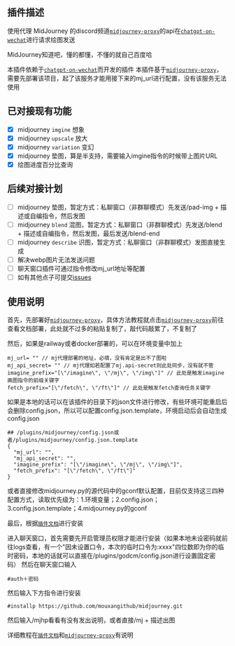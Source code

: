 ## 插件描述

使用代理 MidJourney 的discord频道[`midjourney-proxy`](https://github.com/novicezk/midjourney-proxy)的api在[`chatgpt-on-wechat`](https://github.com/zhayujie/chatgpt-on-wechat)进行请求绘图发送

MidJourney知道吧，懂的都懂，不懂的就自己百度哈

本插件依赖于[`chatgpt-on-wechat`](https://github.com/zhayujie/chatgpt-on-wechat)而开发的插件
本插件基于[`midjourney-proxy`](https://github.com/novicezk/midjourney-proxy)，需要先部署该项目，起了该服务才能用接下来的mj_url进行配置，没有该服务无法使用

## 已对接现有功能
- [x] midjourney `imgine` 想象
- [x] midjourney `upscale` 放大
- [x] midjourney `variation` 变幻
- [x] midjourney 垫图，算是半支持，需要输入imgine指令的时候带上图片URL
- [x] 绘图进度百分比查询

## 后续对接计划
- [ ] midjourney 垫图，暂定方式：私聊窗口（非群聊模式）先发送/pad-img + 描述或自编指令，然后发图
- [ ] midjourney `blend` 混图，暂定方式：私聊窗口（非群聊模式）先发送/blend + 描述或自编指令，然后发图，最后发送/blend-end
- [ ] midjourney `describe` 识图，暂定方式：私聊窗口（非群聊模式）发图直接生成
- [ ] 解决webp图片无法发送问题
- [ ] 聊天窗口插件可通过指令修改mj_url地址等配置
- [ ] 如有其他点子可提交[issues](https://github.com/mouxangithub/midjourney/issues)

## 使用说明
首先，先部署好[`midjourney-proxy`](https://github.com/novicezk/midjourney-proxy)，具体方法教程就点击[`midjourney-proxy`](https://github.com/novicezk/midjourney-proxy)前往查看文档部署，此处就不过多的粘贴复制了，敲代码敲累了，不复制了

然后，如果是railway或者docker部署的，可以在环境变量中加上
```shell
mj_url= "" // mj代理部署的地址，必填，没有肯定是出不了图啦
mj_api_secret= "" // mj代理如若配置了mj.api-secret则此处同步，没有就不管
imagine_prefix="[\"/imagine\", \"/mj\", \"/img\"]" // 此处是触发imagine画图指令的前缀关键字
fetch_prefix="[\"/fetch\", \"/ft\"]" // 此处是触发fetch查询任务关键字
```
如果是本地的话可以在该插件的目录下的json文件进行修改，有些环境可能重启后会删除config.json，所以可以配置config.json.template，环境启动后会自动生成config.json
```shell
## /plugins/midjourney/config.json或者/plugins/midjourney/config.json.template
{
  "mj_url": "",
  "mj_api_secret": "",
  "imagine_prefix": "[\"/imagine\", \"/mj\", \"/img\"]",
  "fetch_prefix": "[\"/fetch\", \"/ft\"]"
}
```
或者直接修改midjourney.py的源代码中的gconf默认配置，目前仅支持这三四种配置方式，读取优先级为：1.环境变量；2.config.json；3.config.json.template；4.midjourney.py的gconf

最后，根据[`插件文档`](https://github.com/zhayujie/chatgpt-on-wechat/tree/master/plugins#readme)进行安装

进入聊天窗口，首先需要先开启管理员权限才能进行安装（如果本地未设密码就前往logs查看，有一个"因未设置口令，本次的临时口令为:xxxx"四位数即为你的临时密码，本地的话就可以直接在/plugins/godcm/config.json进行设置固定密码）
然后在聊天窗口输入
```shell
#auth＋密码
```
然后输入下方指令进行安装
```shell
#installp https://github.com/mouxangithub/midjourney.git
```
然后输入/mjhp看看有没有发出说明，或者直接/mj + 描述出图

详细教程在[`插件文档`](https://github.com/zhayujie/chatgpt-on-wechat/tree/master/plugins#readme)和[`midjourney-proxy`](https://github.com/novicezk/midjourney-proxy)有说明
